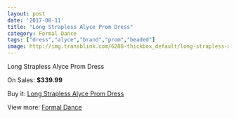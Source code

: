 ```yaml
---
layout: post
date: '2017-08-11'
title: "Long Strapless Alyce Prom Dress"
category: Formal Dance
tags: ["dress","alyce","brand","prom","beaded"]
image: http://img.transblink.com/6288-thickbox_default/long-strapless-alyce-prom-dress.jpg
---
```

Long Strapless Alyce Prom Dress

On Sales: **$339.99**
<a href="https://www.transblink.com/en/formal-dance/2024-long-strapless-alyce-prom-dress.html"><amp-img layout="responsive" width="600" height="600" src="//img.transblink.com/6288-thickbox_default/long-strapless-alyce-prom-dress.jpg" alt="Long Strapless Alyce Prom Dress 0" /></a>
<a href="https://www.transblink.com/en/formal-dance/2024-long-strapless-alyce-prom-dress.html"><amp-img layout="responsive" width="600" height="600" src="//img.transblink.com/6292-thickbox_default/long-strapless-alyce-prom-dress.jpg" alt="Long Strapless Alyce Prom Dress 1" /></a>
<a href="https://www.transblink.com/en/formal-dance/2024-long-strapless-alyce-prom-dress.html"><amp-img layout="responsive" width="600" height="600" src="//img.transblink.com/6291-thickbox_default/long-strapless-alyce-prom-dress.jpg" alt="Long Strapless Alyce Prom Dress 2" /></a>
<a href="https://www.transblink.com/en/formal-dance/2024-long-strapless-alyce-prom-dress.html"><amp-img layout="responsive" width="600" height="600" src="//img.transblink.com/6290-thickbox_default/long-strapless-alyce-prom-dress.jpg" alt="Long Strapless Alyce Prom Dress 3" /></a>
<a href="https://www.transblink.com/en/formal-dance/2024-long-strapless-alyce-prom-dress.html"><amp-img layout="responsive" width="600" height="600" src="//img.transblink.com/6289-thickbox_default/long-strapless-alyce-prom-dress.jpg" alt="Long Strapless Alyce Prom Dress 4" /></a>

Buy it: [Long Strapless Alyce Prom Dress](https://www.transblink.com/en/formal-dance/2024-long-strapless-alyce-prom-dress.html "Long Strapless Alyce Prom Dress")

View more: [Formal Dance](https://www.transblink.com/en/6-formal-dance "Formal Dance")